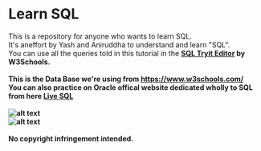 # Learn SQL
This is a repository for anyone who wants to learn SQL.<br/>
It's aneffort by Yash and Aniruddha to understand and learn "SQL".<br/>
You can use all the queries told in this tutorial in the <a href="https://www.w3schools.com/sql/trysql.asp?filename=trysql_select_all"><b>SQL Tryit Editor<b/></a> by W3Schools.<br/><br/>
This is the Data Base we're using from https://www.w3schools.com/<br/>
You can also practice on Oracle offical website dedicated wholly to SQL from here
<a href="http://www.oracle.com/technetwork/database/application-development/livesql/livesql-2715848.html">Live SQL</a><br/><br/>
![alt text](https://github.com/aniruddha0pandey/Learn_SQL/blob/master/img/1.png)<br/>
![alt text](https://github.com/aniruddha0pandey/Learn_SQL/blob/master/img/2.png)<br/><br/>
No copyright infringement intended.
